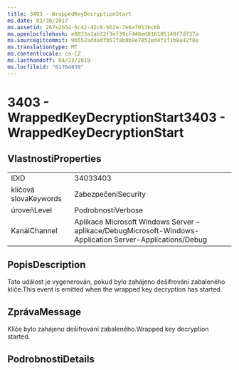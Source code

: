 ```yaml
---
title: 3403 - WrappedKeyDecryptionStart
ms.date: 03/30/2017
ms.assetid: 267e2b54-6c42-42c0-bb2e-7e6af013bc6b
ms.openlocfilehash: e0023a1ab32f3ef39cf446ed016105140f7d737a
ms.sourcegitcommit: 9b552addadfb57fab0b9e7852ed4f1f1b8a42f8e
ms.translationtype: MT
ms.contentlocale: cs-CZ
ms.lasthandoff: 04/23/2019
ms.locfileid: "61764839"
---
```

# <a name="3403---wrappedkeydecryptionstart"></a><span data-ttu-id="34306-102">3403 - WrappedKeyDecryptionStart</span><span class="sxs-lookup"><span data-stu-id="34306-102">3403 - WrappedKeyDecryptionStart</span></span>
## <a name="properties"></a><span data-ttu-id="34306-103">Vlastnosti</span><span class="sxs-lookup"><span data-stu-id="34306-103">Properties</span></span>  
  
|||  
|-|-|  
|<span data-ttu-id="34306-104">ID</span><span class="sxs-lookup"><span data-stu-id="34306-104">ID</span></span>|<span data-ttu-id="34306-105">3403</span><span class="sxs-lookup"><span data-stu-id="34306-105">3403</span></span>|  
|<span data-ttu-id="34306-106">klíčová slova</span><span class="sxs-lookup"><span data-stu-id="34306-106">Keywords</span></span>|<span data-ttu-id="34306-107">Zabezpečení</span><span class="sxs-lookup"><span data-stu-id="34306-107">Security</span></span>|  
|<span data-ttu-id="34306-108">úroveň</span><span class="sxs-lookup"><span data-stu-id="34306-108">Level</span></span>|<span data-ttu-id="34306-109">Podrobnosti</span><span class="sxs-lookup"><span data-stu-id="34306-109">Verbose</span></span>|  
|<span data-ttu-id="34306-110">Kanál</span><span class="sxs-lookup"><span data-stu-id="34306-110">Channel</span></span>|<span data-ttu-id="34306-111">Aplikace Microsoft Windows Server – aplikace/Debug</span><span class="sxs-lookup"><span data-stu-id="34306-111">Microsoft-Windows-Application Server-Applications/Debug</span></span>|  
  
## <a name="description"></a><span data-ttu-id="34306-112">Popis</span><span class="sxs-lookup"><span data-stu-id="34306-112">Description</span></span>  
 <span data-ttu-id="34306-113">Tato událost je vygenerován, pokud bylo zahájeno dešifrování zabaleného klíče.</span><span class="sxs-lookup"><span data-stu-id="34306-113">This event is emitted when the wrapped key decryption has started.</span></span>  
  
## <a name="message"></a><span data-ttu-id="34306-114">Zpráva</span><span class="sxs-lookup"><span data-stu-id="34306-114">Message</span></span>  
 <span data-ttu-id="34306-115">Klíče bylo zahájeno dešifrování zabaleného.</span><span class="sxs-lookup"><span data-stu-id="34306-115">Wrapped key decryption started.</span></span>  
  
## <a name="details"></a><span data-ttu-id="34306-116">Podrobnosti</span><span class="sxs-lookup"><span data-stu-id="34306-116">Details</span></span>
